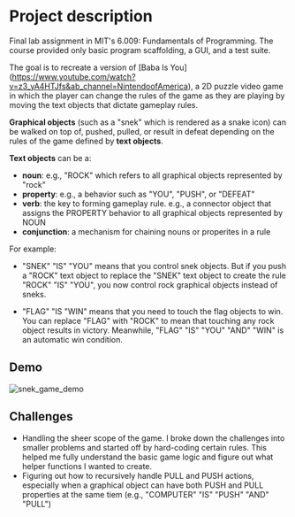 # Project description
Final lab assignment in MIT's 6.009: Fundamentals of Programming. The course provided only basic program scaffolding, a GUI, and a test suite.

The goal is to recreate a version of [Baba Is You] (https://www.youtube.com/watch?v=z3_yA4HTJfs&ab_channel=NintendoofAmerica), a 2D puzzle video game in which the player can change the rules of the game as they are playing by moving the text objects that dictate gameplay rules. 

**Graphical objects** (such as a "snek" which is rendered as a snake icon) can be walked on top of, pushed, pulled, or result in defeat depending on the rules of the game defined by **text objects**.

**Text objects** can be a:
- **noun**: e.g., "ROCK" which refers to all graphical objects represented by "rock"
- **property**: e.g., a behavior such as "YOU", "PUSH", or "DEFEAT"
- **verb**: the key to forming gameplay rule. e.g., a connector object that assigns the PROPERTY behavior to all graphical objects represented by NOUN
- **conjunction**: a mechanism for chaining nouns or properites in a rule

For example:
- "SNEK" "IS" "YOU" means that you control snek objects. But if you push a "ROCK" text object to replace the "SNEK" text object to create the rule "ROCK" "IS" "YOU", you now control rock graphical objects instead of sneks.

- "FLAG" "IS "WIN" means that you need to touch the flag objects to win. You can replace "FLAG" with "ROCK" to mean that touching any rock object results in victory. Meanwhile, "FLAG" "IS" "YOU" "AND" "WIN" is an automatic win condition.


## Demo
![snek_game_demo](https://github.com/dorl9039/snek-is-you/assets/121260645/b385ff1e-8d51-4ea4-bd08-f8040ad702a1)


## Challenges
- Handling the sheer scope of the game. I broke down the challenges into smaller problems and started off by hard-coding certain rules. This helped me fully understand the basic game logic and figure out what helper functions I wanted to create.
- Figuring out how to recursively handle PULL and PUSH actions, especially when a graphical object can have both PUSH and PULL properties at the same tiem (e.g., "COMPUTER" "IS" "PUSH" "AND" "PULL")
